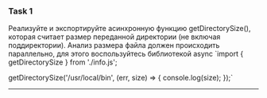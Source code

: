### Task 1
Реализуйте и экспортируйте асинхронную функцию getDirectorySize(), которая считает размер переданной директории (не включая поддиректории). Анализ размера файла должен происходить параллельно, для этого воспользуйтесь библиотекой async
`import { getDirectorySize } from './info.js';
 
getDirectorySize('/usr/local/bin', (err, size) => {
  console.log(size);
});`
____
